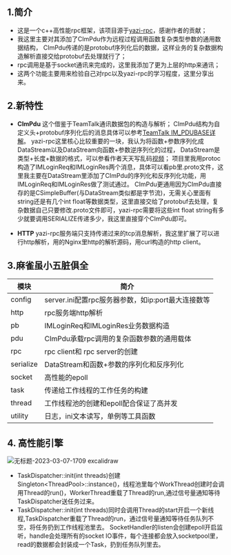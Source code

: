 ## 1.简介
- 这是一个c++高性能rpc框架，该项目源于[yazi-rpc](https://github.com/125yyh/yazi-rpc)，感谢作者的贡献；
- 我这里主要对其添加了CImPdu作为远程过程调用函数复杂类型参数的通用数据结构，
CImPdu传递的是protobuf序列化后的数据，这样业务的复杂数据构造解析直接交给protobuf去处理就行了；
- rpc调用是基于socket通讯来完成的，这里我添加了更为上层的http来通讯；
- 这两个功能主要用来检验自己对rpc以及yazi-rpc的学习程度，这里分享出来。

## 2.新特性
- **CImPdu**
这个借鉴于TeamTalk通讯数据包的构造与解析；
CImPdu结构为自定义头+protobuf序列化后的消息具体可以参考[TeamTalk IM_PDUBASE详解](https://blog.csdn.net/aixiaoql/article/details/122669517)。
yazi-rpc这里核心比较重要的一块，我认为将函数+参数序列化成DataStream以及DataStream向函数+参数逆序列化的过程，
DataStream是类型+长度+数据的格式，可以参看作者天天写乱码[视频](https://space.bilibili.com/193137215)；
项目里我用protoc构造了IMLoginReq和IMLoginRes两个消息，具体可以看pb里.proto文件，这里我主要在DataStream里添加了CImPdu的序列化和反序列化功能，用IMLoginReq和IMLoginRes做了测试通过。
CImPdu更通用因为CImPdu直接存的是CSimpleBuffer(与DataStream类似都是字节流)，无需关心里面有string还是有几个int float等数据类型，这里直接交给了protobuf去处理，复杂数据自己只要修改.proto文件即可，yazi-rpc需要将这些int float string有多少就要调用SERIALIZE传递多少，我这里直接穿个CImPdu即可。

- **HTTP**
yazi-rpc服务端只支持传递过来的tcp消息解析，我这里扩展了可以进行http解析，用的Nginx里http的解析源码，用curl构造的http client。


## 3.麻雀虽小五脏俱全
| 模块 | 简介 |
| ------ | ----------- |
| config | server.ini配置rpc服务器参数，如ip:port最大连接数等 |
| http | rpc服务端http解析 |
| pb | IMLoginReq和IMLoginRes业务数据构造 |
| pdu | CImPdu承载rpc调用的复杂函数参数的通用载体 |
| rpc | rpc client和 rpc server的创建 |
| serialize | DataStream和函数+参数的序列化和反序列化 |
| socket | 高性能的epoll |
| task | 传递给工作线程的工作任务的构建 |
| thread | 工作线程池的创建和epoll配合保证了高并发 |
| utility | 日志，ini文本读写，单例等工具函数|

## 4. 高性能引擎
![无标题-2023-03-07-1709 excalidraw](https://user-images.githubusercontent.com/31312437/223416825-064c33eb-c42c-463f-8121-fdc90fe1409d.png)
- TaskDispatcher::init(int threads)创建Singleton\<ThreadPool\>::instance()，线程池里每个WorkThread创建时会调用Thread的run()，WorkerThread重载了Thread的run,通过信号量通知等待TaskDispatcher送任务过来。
- TaskDispatcher::init(int threads)同时会调用Thread的start开启一个新线程,TaskDispatcher重载了Thread的run，通过信号量通知等待任务队列不空，将任务扔到工作线程池里去。
SocketHandler的listen会创建epoll开启监听，handle会处理所有的socket IO事件，每个连接都会放入socketpool里，read的数据都会封装成一个Task，扔到任务队列里去。

